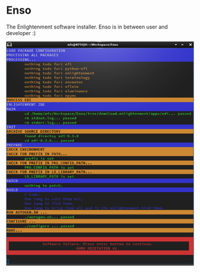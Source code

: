 # Enso
The Enlightenment software installer.
Enso is in between user and developer :)


![Screenshot](https://github.com/wfx/enso/blob/master/screenshot.png)

